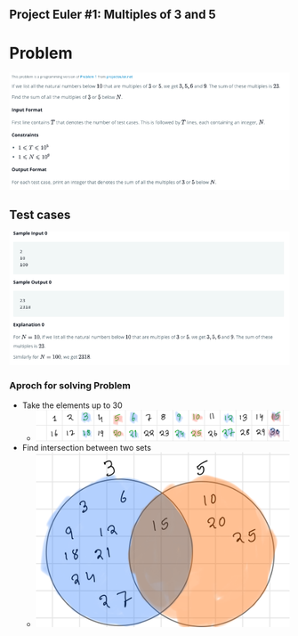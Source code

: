 ## Project Euler #1: Multiples of 3 and 5

# Problem

![Problem sattement](./assets/images/definition.png)

## Test cases
![Samples cases](./assets/images/samples.png)


### Aproch for solving Problem

- Take the elements up to 30
  - ![Element](./assets/images/element.jpeg)
- Find intersection between two sets
  - ![sets](./assets/images/sets.png)
